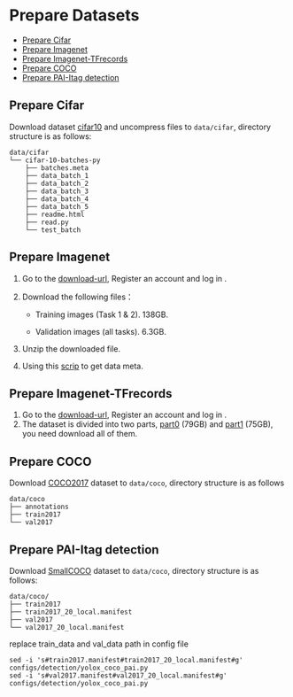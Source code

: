 # Prepare Datasets

- [Prepare Cifar](#Prepare-Cifar)
- [Prepare Imagenet](#Prepare-Imagenet)
- [Prepare Imagenet-TFrecords](#Prepare-Imagenet-TFrecords)
- [Prepare COCO](#Prepare-COCO)
- [Prepare PAI-Itag detection](#Prepare-PAI-Itag-detection)

## Prepare Cifar

Download dataset [cifar10](http://pai-vision-data-hz.oss-cn-zhangjiakou.aliyuncs.com/data/cifar10/cifar-10-python.tar.gz) and uncompress files to `data/cifar`,  directory structure is as follows:

```text
data/cifar
└── cifar-10-batches-py
    ├── batches.meta
    ├── data_batch_1
    ├── data_batch_2
    ├── data_batch_3
    ├── data_batch_4
    ├── data_batch_5
    ├── readme.html
    ├── read.py
    └── test_batch
```

## Prepare Imagenet

1. Go to the [download-url](http://www.image-net.org/download-images), Register an account and log in .
2. Download the following files：

   - Training images (Task 1 & 2). 138GB.

   - Validation images (all tasks). 6.3GB.
3. Unzip the downloaded file.
4. Using this [scrip](https://github.com/BVLC/caffe/blob/master/data/ilsvrc12/get_ilsvrc_aux.sh) to get data meta.

## Prepare Imagenet-TFrecords

1. Go to the [download-url](https://www.kaggle.com/hmendonca/imagenet-1k-tfrecords-ilsvrc2012-part-0), Register an account and log in .
2. The dataset is divided into two parts, [part0](https://www.kaggle.com/hmendonca/imagenet-1k-tfrecords-ilsvrc2012-part-0) (79GB) and [part1](https://www.kaggle.com/hmendonca/imagenet-1k-tfrecords-ilsvrc2012-part-1) (75GB), you need download all of them.

## Prepare COCO

Download [COCO2017](https://cocodataset.org/#download) dataset to `data/coco`, directory structure is as follows

```text
data/coco
├── annotations
├── train2017
└── val2017
```

## Prepare PAI-Itag detection

Download [SmallCOCO](http://pai-vision-data-hz.oss-cn-zhangjiakou.aliyuncs.com/unittest/data/detection/small_coco_itag/small_coco_itag.tar.gz) dataset to `data/coco`,
directory structure is as follows:

```text
data/coco/
├── train2017
├── train2017_20_local.manifest
├── val2017
└── val2017_20_local.manifest
```

replace train_data and val_data path in config file
```shell
sed -i 's#train2017.manifest#train2017_20_local.manifest#g' configs/detection/yolox_coco_pai.py
sed -i 's#val2017.manifest#val2017_20_local.manifest#g' configs/detection/yolox_coco_pai.py
```
